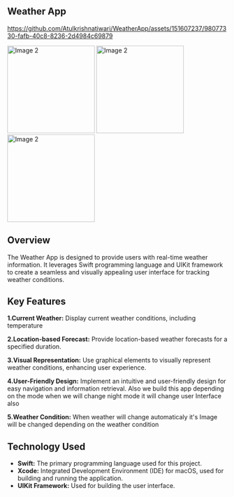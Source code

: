## Weather App
https://github.com/Atulkrishnatiwari/WeatherApp/assets/151607237/98077330-fafb-40c8-8236-2d4984c69879

<img src="https://github.com/Atulkrishnatiwari/WeatherApp/assets/151607237/0dd14b16-36e7-47c3-87ae-284a212c6296" alt="Image 2" width="200">
<img src="https://github.com/Atulkrishnatiwari/WeatherApp/assets/151607237/1ecd631f-164f-44cf-87eb-0fe926c15c9c" alt="Image 2" width="200">
<img src="https://github.com/Atulkrishnatiwari/WeatherApp/assets/151607237/8b8f8e3e-6b93-4a06-90f9-f38e2f3346f6" alt="Image 2" width="200">

## Overview
The Weather App is designed to provide users with real-time weather information.
It leverages Swift programming language and UIKit framework to create a seamless
and visually appealing user interface for tracking weather conditions.
## Key Features

**1.Current Weather:**
Display current weather conditions, including temperature

**2.Location-based Forecast:**
Provide location-based weather forecasts for a specified duration.

**3.Visual Representation:**
Use graphical elements to visually represent weather conditions, enhancing user experience.

**4.User-Friendly Design:**
Implement an intuitive and user-friendly design for easy navigation and information retrieval.
Also we build this app depending on the mode when we will change night mode it will change user Interface also

**5.Weather Condition:**
When weather will change automaticaly it's Image will be changed depending on the weather condition
## Technology Used

- **Swift:** The primary programming language used for this project.
- **Xcode:** Integrated Development Environment (IDE) for macOS, used for building and running the application.
- **UIKit Framework:** Used for building the user interface.
